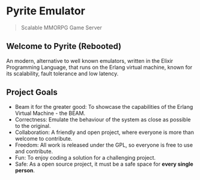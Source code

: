 # Pyrite Emulator

> Scalable MMORPG Game Server

## Welcome to Pyrite (Rebooted)

An modern, alternative to well known emulators, written in the Elixir Programming Language, that runs on the Erlang virtual machine, known for its scalability, fault tolerance and low latency.

## Project Goals

- Beam it for the greater good: To showcase the capabilities of the Erlang Virtual Machine - the BEAM.
- Correctness: Emulate the behaviour of the system as close as possible to the original.
- Collaboration: A friendly and open project, where everyone is more than welcome to contribute.
- Freedom: All work is released under the GPL, so everyone is free to use and contribute.
- Fun: To enjoy coding a solution for a challenging project.
- Safe: As a open source project, it must be a safe space for **every single person**.